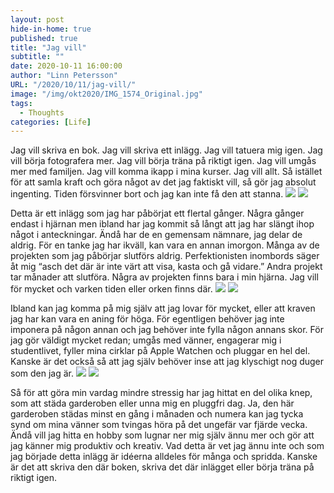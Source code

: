 ```yaml
---
layout: post
hide-in-home: true
published: true
title: "Jag vill"
subtitle: ""
date: 2020-10-11 16:00:00
author: "Linn Petersson"
URL: "/2020/10/11/jag-vill/"
image: "/img/okt2020/IMG_1574_Original.jpg"
tags:
  - Thoughts
categories: [Life]
---
```


Jag vill skriva en bok. Jag vill skriva ett inlägg. Jag vill tatuera mig igen. Jag vill börja fotografera mer. Jag vill börja träna på riktigt igen. Jag vill umgås mer med familjen. Jag vill komma ikapp i mina kurser. Jag vill allt. Så istället för att samla kraft och göra något av det jag faktiskt vill, så gör jag absolut ingenting. Tiden försvinner bort och jag kan inte få den att stanna.
![](/img/okt2020/1EB0236D-5084-4864-B023-4EF4721D3539_Original.jpg)
![](/img/okt2020/IMG_4808_Original.jpg)

Detta är ett inlägg som jag har påbörjat ett flertal gånger. Några gånger endast i hjärnan men ibland har jag kommit så långt att jag har slängt ihop något i anteckningar. Ändå har de en gemensam nämnare, jag delar de aldrig. För en tanke jag har ikväll, kan vara en annan imorgon. Många av de projekten som jag påbörjar slutförs aldrig. Perfektionisten inombords säger åt mig “asch det där är inte värt att visa, kasta och gå vidare.” Andra projekt tar månader att slutföra. Några av projekten finns bara i min hjärna. Jag vill för mycket och varken tiden eller orken finns där.
![](/img/okt2020/LRM_EXPORT_824803446227_20190728_140600061_Original.jpg)
![](/img/okt2020/5BE3A713-66A6-4631-8D63-E9068A8862BD-D97D5BF7-2B7C-4468-B873-1CB45A162B58_Original.jpg)

Ibland kan jag komma på mig själv att jag lovar för mycket, eller att kraven jag har kan vara en aning för höga. För egentligen behöver jag inte imponera på någon annan och jag behöver inte fylla någon annans skor. För jag gör väldigt mycket redan; umgås med vänner, engagerar mig i studentlivet, fyller mina cirklar på Apple Watchen och pluggar en hel del. Kanske är det också så att jag själv behöver inse att jag klyschigt nog duger som den jag är.
![](/img/okt2020/IMG_1574_Original.jpg)
![](/img/okt2020/IMG_4562_Original.jpg)

Så för att göra min vardag mindre stressig har jag hittat en del olika knep, som att städa garderoben eller unna mig en pluggfri dag. Ja, den här garderoben städas minst en gång i månaden och numera kan jag tycka synd om mina vänner som tvingas höra på det ungefär var fjärde vecka. Ändå vill jag hitta en hobby som lugnar ner mig själv ännu mer och gör att jag känner mig produktiv och kreativ. Vad detta är vet jag ännu inte och som jag började detta inlägg är idéerna alldeles för många och spridda. Kanske är det att skriva den där boken, skriva det där inlägget eller börja träna på riktigt igen.
